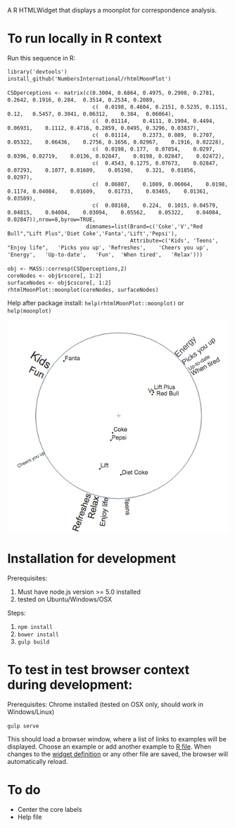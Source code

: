 A R HTMLWidget that displays a moonplot for correspondence analysis.

# To run locally in R context

Run this sequence in R:

```
library('devtools')
install_github('NumbersInternational/rhtmlMoonPlot')

CSDperceptions <- matrix(c(0.3004, 0.6864, 0.4975, 0.2908, 0.2781, 0.2642, 0.1916, 0.284,  0.3514, 0.2534, 0.2089,
                           c(  0.0198, 0.4604, 0.2151, 0.5235, 0.1151, 0.12,   0.5457, 0.3041, 0.06312,    0.384,  0.06064),
                           c(  0.01114,    0.4111, 0.1904, 0.4494, 0.06931,    0.1112, 0.4716, 0.2859, 0.0495, 0.3296, 0.03837),
                           c(  0.01114,    0.2373, 0.089,  0.2707, 0.05322,    0.06436,    0.2756, 0.1656, 0.02967,    0.1916, 0.02228),
                           c(  0.0198, 0.177,  0.07054,    0.0297, 0.0396, 0.02719,    0.0136, 0.02847,    0.0198, 0.02847,    0.02472),
                           c(  0.4543, 0.1275, 0.07673,    0.02847,    0.07293,    0.1077, 0.01609,    0.05198,    0.321,  0.01856,    0.0297),
                           c(  0.06807,    0.1089, 0.06064,    0.0198, 0.1174, 0.04084,    0.01609,    0.01733,    0.03465,    0.01361,    0.03589),
                           c(  0.08168,    0.224,  0.1015, 0.04579,    0.04815,    0.04084,    0.03094,    0.05562,    0.05322,    0.04084,    0.02847)),nrow=8,byrow=TRUE,
                         dimnames=list(Brand=c('Coke','V',"Red Bull","Lift Plus",'Diet Coke','Fanta','Lift','Pepsi'),
                                       Attribute=c('Kids', 'Teens',    "Enjoy life",   'Picks you up', 'Refreshes',    'Cheers you up',    'Energy',   'Up-to-date',   'Fun',  'When tired',   'Relax')))

obj <- MASS::corresp(CSDperceptions,2)
coreNodes <- obj$rscore[, 1:2]
surfaceNodes <- obj$cscore[, 1:2]
rhtmlMoonPlot::moonplot(coreNodes, surfaceNodes)

```

Help after package install: `help(rhtmlMoonPlot::moonplot)` or `help(moonplot)`

![MoonPlot](moonplot.jpg)


# Installation for development

Prerequisites:

1. Must have node.js version >= 5.0 installed
2. tested on Ubuntu/Windows/OSX

Steps:

1. `npm install`
2. `bower install`
3. `gulp build`


# To test in test browser context during development:

Prerequisites: Chrome installed (tested on OSX only, should work in Windows/Linux)

`gulp serve`

This should load a browser window, where a list of links to examples will be displayed. Choose an example or add another example to [R file](src/R/index.html). When changes to the [widget definition](theSrc/scripts/moonplot.coffee) or any other file are saved, the browser will automatically reload.


# To do

- Center the core labels
- Help file
